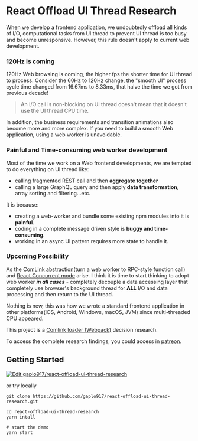 # React Offload UI Thread Research

When we develop a frontend application, we undoubtedly offload all kinds of I/O,
computational tasks from UI thread to prevent UI thread is too busy and become
unresponsive. However, this rule doesn't apply to current web development.

### 120Hz is coming

120Hz Web browsing is coming, the higher fps the shorter time for UI thread to process.
Consider the 60Hz to 120Hz change, the "smooth UI" process cycle time changed from 16.67ms
to 8.33ms, that halve the time we got from previous decade!

> An I/O call is non-blocking on UI thread doesn't mean that it doesn't use the UI thread
> CPU time.

In addition, the business requirements and transition animations also become more and more
complex. If you need to build a smooth Web application, using a web worker is unavoidable.

### Painful and Time-consuming web worker development

Most of the time we work on a Web frontend developments, we are tempted to do everything
on UI thread like:

- calling fragmented REST call and then **aggregate together**
- calling a large GraphQL query and then apply **data transformation**, array sorting and
  filtering...etc.

It is because:

- creating a web-worker and bundle some existing npm modules into it is **painful**.
- coding in a complete message driven style is **buggy and time-consuming**.
- working in an async UI pattern requires more state to handle it.

### Upcoming Possibility

As the [ComLink abstraction](https://github.com/GoogleChromeLabs/comlink)(turn a web
worker to RPC-style function call) and
[React Concurrent mode](https://reactjs.org/docs/concurrent-mode-intro.html) arise. I
think it is time to start thinking to adopt web worker **_in all cases_** - completely
decouple a data accessing layer that completely use browser's background thread for
**ALL** I/O and data processing and then return to the UI thread.

Nothing is new, this was how we wrote a standard frontend application in other
platforms(iOS, Android, Windows, macOS, JVM) since multi-threaded CPU appeared.

This project is a
[Comlink loader (Webpack)](https://github.com/GoogleChromeLabs/comlink-loader) decision
research.

To access the complete research findings, you could access in
[patreon](https://www.patreon.com/gaplotech).

## Getting Started

[![Edit gaplo917/react-offload-ui-thread-research](https://codesandbox.io/static/img/play-codesandbox.svg)](https://codesandbox.io/s/github/gaplo917/react-offload-ui-thread-research/tree/master/?fontsize=14&hidenavigation=1)

or try locally

```
git clone https://github.com/gaplo917/react-offload-ui-thread-research.git

cd react-offload-ui-thread-research
yarn intall

# start the demo
yarn start
```
